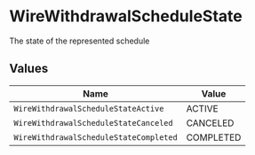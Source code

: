 # WireWithdrawalScheduleState

The state of the represented schedule


## Values

| Name                                   | Value                                  |
| -------------------------------------- | -------------------------------------- |
| `WireWithdrawalScheduleStateActive`    | ACTIVE                                 |
| `WireWithdrawalScheduleStateCanceled`  | CANCELED                               |
| `WireWithdrawalScheduleStateCompleted` | COMPLETED                              |